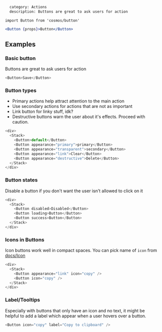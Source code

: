 ```meta
  category: Actions
  description: Buttons are great to ask users for action
```

`import Button from 'cosmos/button'`

```jsx
<Button {props}>Button</Button>
```

## Examples

### Basic button

Buttons are great to ask users for action

```js
<Button>Save</Button>
```

### Button types

* Primary actions help attract attention to the main action
* Use secondary actions for actions that are not as important
* Link button for linky stuff, idk?
* Destructive buttons warn the user about it's effects. Proceed with caution.

```js
<div>
  <Stack>
    <Button>default</Button>
    <Button appearance="primary">primary</Button>
    <Button appearance="transparent">secondary</Button>
    <Button appearance="link">Clear</Button>
    <Button appearance="destructive">Delete</Button>
  </Stack>
</div>
```

### Button states

Disable a button if you don't want the user isn't allowed to click on it

```js
<div>
  <Stack>
    <Button disabled>Disabled</Button>
    <Button loading>Button</Button>
    <Button success>Button</Button>
  </Stack>
</div>
```

### Icons in Buttons

Icon buttons work well in compact spaces. You can pick name of `icon` from [docs/Icon](/docs/Icon)

```js
<div>
  <Stack>
    <Button appearance="link" icon="copy" />
    <Button icon="copy" />
  </Stack>
</div>
```

### Label/Tooltips

Especially with buttons that only have an icon and no text, it might be helpful to add a label
which appear when a user hovers over a button.

```js
<Button icon="copy" label="Copy to clipboard" />
```
